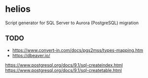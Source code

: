 # helios

Script generator for SQL Server to Aurora (PostgreSQL) migration


## TODO

* https://www.convert-in.com/docs/pgs2mss/types-mapping.htm
* https://dbeaver.io/

https://www.postgresql.org/docs/9.1/sql-createindex.html
https://www.postgresql.org/docs/9.1/sql-createtable.html
